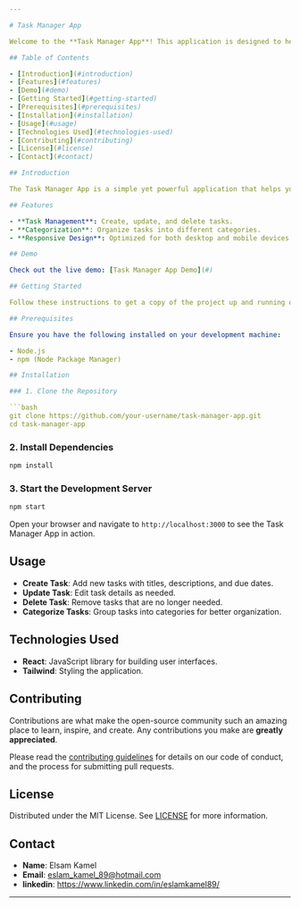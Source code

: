 ```yaml
---

# Task Manager App

Welcome to the **Task Manager App**! This application is designed to help you organize and manage your tasks efficiently with a user-friendly interface built using React.

## Table of Contents

- [Introduction](#introduction)
- [Features](#features)
- [Demo](#demo)
- [Getting Started](#getting-started)
- [Prerequisites](#prerequisites)
- [Installation](#installation)
- [Usage](#usage)
- [Technologies Used](#technologies-used)
- [Contributing](#contributing)
- [License](#license)
- [Contact](#contact)

## Introduction

The Task Manager App is a simple yet powerful application that helps you keep track of your tasks and to-dos. Whether you're a professional managing work tasks or a student keeping track of assignments, this app is designed to streamline your workflow and enhance productivity.

## Features

- **Task Management**: Create, update, and delete tasks.
- **Categorization**: Organize tasks into different categories.
- **Responsive Design**: Optimized for both desktop and mobile devices.

## Demo

Check out the live demo: [Task Manager App Demo](#)

## Getting Started

Follow these instructions to get a copy of the project up and running on your local machine.

## Prerequisites

Ensure you have the following installed on your development machine:

- Node.js
- npm (Node Package Manager)

## Installation

### 1. Clone the Repository

```bash
git clone https://github.com/your-username/task-manager-app.git
cd task-manager-app
```

### 2. Install Dependencies

```bash
npm install
```

### 3. Start the Development Server

```bash
npm start
```

Open your browser and navigate to `http://localhost:3000` to see the Task Manager App in action.

## Usage

- **Create Task**: Add new tasks with titles, descriptions, and due dates.
- **Update Task**: Edit task details as needed.
- **Delete Task**: Remove tasks that are no longer needed.
- **Categorize Tasks**: Group tasks into categories for better organization.



## Technologies Used

- **React**: JavaScript library for building user interfaces.
- **Tailwind**: Styling the application.

## Contributing

Contributions are what make the open-source community such an amazing place to learn, inspire, and create. Any contributions you make are **greatly appreciated**.

Please read the [contributing guidelines](CONTRIBUTING.md) for details on our code of conduct, and the process for submitting pull requests.

## License

Distributed under the MIT License. See [LICENSE](LICENSE) for more information.

## Contact

- **Name**: Elsam Kamel
- **Email**: eslam_kamel_89@hotmail.com
- **linkedin**: https://www.linkedin.com/in/eslamkamel89/

---
```

